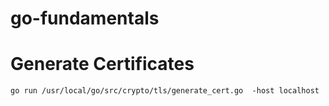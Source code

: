 # go-fundamentals

# Generate Certificates
`go run /usr/local/go/src/crypto/tls/generate_cert.go  -host localhost`

